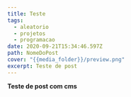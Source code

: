 ```yaml
---
title: Teste
tags:
  - aleatorio
  - projetos
  - programacao
date: 2020-09-21T15:34:46.597Z
path: NomeDoPost
cover: "{{media_folder}}/preview.png"
excerpt: Teste de post
---
```

**Teste de post com cms**